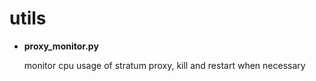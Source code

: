 utils
=====
* **proxy_monitor.py**

  monitor cpu usage of stratum proxy, kill and restart when necessary
